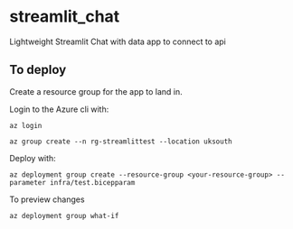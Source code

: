 # streamlit_chat

Lightweight Streamlit Chat with data app to connect to api

## To deploy

Create a resource group for the app to land in.

Login to the Azure cli with:

```console
az login
```

```console
az group create --n rg-streamlittest --location uksouth
```



Deploy with:

```console
az deployment group create --resource-group <your-resource-group> --parameter infra/test.bicepparam 
```

To preview changes

```console
az deployment group what-if 
```